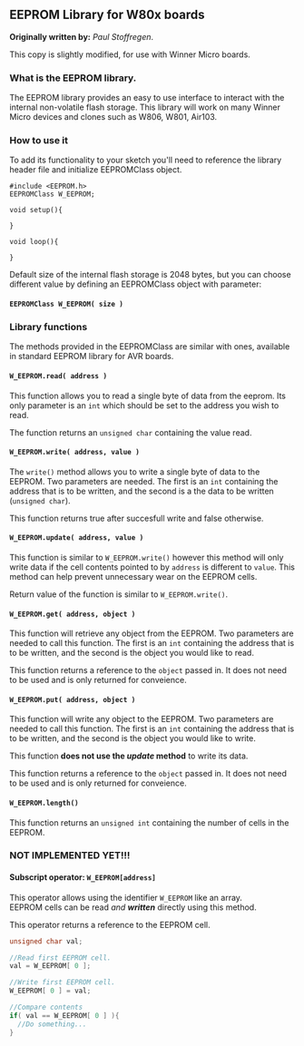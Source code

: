 ## **EEPROM Library for W80x boards**

**Originally written by:** _Paul Stoffregen_.

This copy is slightly modified, for use with Winner Micro boards.

### **What is the EEPROM library.**

The EEPROM library provides an easy to use interface to interact with the internal non-volatile flash storage. This library will work on many Winner Micro devices and clones such as W806, W801, Air103.

### **How to use it**
To add its functionality to your sketch you'll need to reference the library header file and initialize EEPROMClass object.

```Arduino
#include <EEPROM.h>
EEPROMClass W_EEPROM;

void setup(){

}

void loop(){

}

```
Default size of the internal flash storage is 2048 bytes, but you can choose different value by defining an EEPROMClass object with parameter:

#### **`EEPROMClass W_EEPROM( size )`**


### **Library functions**

The methods provided in the EEPROMClass are similar with ones, available in standard EEPROM library for AVR boards.

#### **`W_EEPROM.read( address )`**

This function allows you to read a single byte of data from the eeprom.
Its only parameter is an `int` which should be set to the address you wish to read.

The function returns an `unsigned char` containing the value read.

#### **`W_EEPROM.write( address, value )`** 

The `write()` method allows you to write a single byte of data to the EEPROM.
Two parameters are needed. The first is an `int` containing the address that is to be written, and the second is a the data to be written (`unsigned char`).

This function returns true after succesfull write and false otherwise.

#### **`W_EEPROM.update( address, value )`** 

This function is similar to `W_EEPROM.write()` however this method will only write data if the cell contents pointed to by `address` is different to `value`. This method can help prevent unnecessary wear on the EEPROM cells.

Return value of the function is similar to `W_EEPROM.write()`.

#### **`W_EEPROM.get( address, object )`** 

This function will retrieve any object from the EEPROM.
Two parameters are needed to call this function. The first is an `int` containing the address that is to be written, and the second is the object you would like to read.

This function returns a reference to the `object` passed in. It does not need to be used and is only returned for conveience.

#### **`W_EEPROM.put( address, object )`** 

This function will write any object to the EEPROM.
Two parameters are needed to call this function. The first is an `int` containing the address that is to be written, and the second is the object you would like to write.

This function **does not use the _update_ method** to write its data.

This function returns a reference to the `object` passed in. It does not need to be used and is only returned for conveience.

#### **`W_EEPROM.length()`**

This function returns an `unsigned int` containing the number of cells in the EEPROM.

### NOT IMPLEMENTED YET!!!

#### **Subscript operator: `W_EEPROM[address]`** 

This operator allows using the identifier `W_EEPROM` like an array.  
EEPROM cells can be read _and_ **_written_** directly using this method.

This operator returns a reference to the EEPROM cell.

```c++
unsigned char val;

//Read first EEPROM cell.
val = W_EEPROM[ 0 ];

//Write first EEPROM cell.
W_EEPROM[ 0 ] = val;

//Compare contents
if( val == W_EEPROM[ 0 ] ){
  //Do something...
}
```
